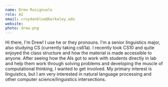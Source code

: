 ```yaml
---
name: Drew Rusignuolo
role: AI
email: croydonblue@berkeley.edu
website: 
photo: drew.png
---
```

Hi there, I'm Drew! I use he or they pronouns. I'm a senior linguistics major, also studying CS (currently taking cs61a). I recently took CS10 and quite enjoyed the class structure and how the material is made accessible to anyone. After seeing how the AIs got to work with students directly in lab and help them work through solving problems and developing the muscle of computational thinking, I wanted to get involved. My primary interest is linguistics, but I am very interested in natural language processing and other computer science/linguistics intersections.
